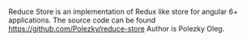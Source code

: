 Reduce Store is an implementation of Redux like store for angular 6+ applications.
The source code can be found https://github.com/Polezky/reduce-store
Author is Polezky Oleg.
